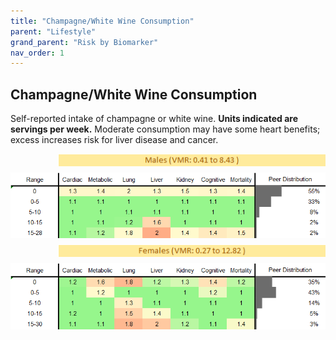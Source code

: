 ```yaml
---
title: "Champagne/White Wine Consumption"
parent: "Lifestyle"
grand_parent: "Risk by Biomarker"
nav_order: 1
---
```



## Champagne/White Wine Consumption


Self-reported intake of champagne or white wine. **Units indicated are servings per week.** Moderate consumption may have some heart benefits; excess increases risk for liver disease and cancer.

<div style="display: flex; flex-direction: column; gap: 10px;">

  <img src="/assets/images/vmrbiomarker_champagne_white_wine_intake__male.png" alt="Champagne/White Wine Consumption VMR Male" style="margin-left: 15%">
  <img src="/assets/images/rr_champagne_white_wine_intake__male.png" alt="Champagne/White Wine Consumption RR Male">

  <img src="/assets/images/vmrbiomarker_champagne_white_wine_intake__female.png" alt="Champagne/White Wine Consumption VMR Female" style="margin-left: 15%; ">
  <img src="/assets/images/rr_champagne_white_wine_intake__female.png" alt="Champagne/White Wine Consumption RR Female">

</div>



